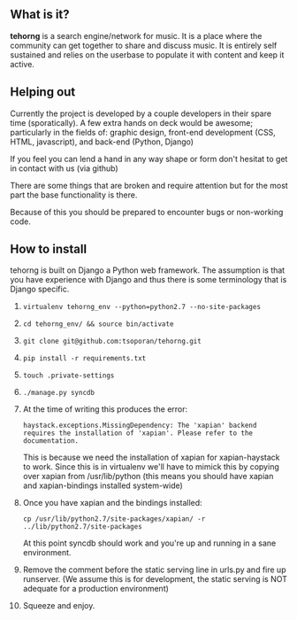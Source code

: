 What is it?
-----------

**tehorng** is a search engine/network for music. It is a place where the
community can get together to share and discuss music. It is entirely self
sustained and relies on the userbase to populate it with content and keep it
active.


Helping out
-----------

Currently the project is developed by a couple developers in their spare time
(sporatically).
A few extra hands on deck would be awesome; particularly in the fields of:
graphic design, front-end development (CSS, HTML, javascript), and back-end (Python, Django)

If you feel you can lend a hand in any way shape or form don't hesitat to get
in contact with us (via github) 

There are some things that are broken and require attention but for the most
part the base functionality is there. 

Because of this you should be prepared to encounter bugs or non-working code. 

How to install
--------------

tehorng is built on Django a Python web framework. The assumption is that you
have experience with Django and thus there is some terminology that is Django
specific.

1. `virtualenv tehorng_env --python=python2.7 --no-site-packages`

2. `cd tehorng_env/ && source bin/activate`

3. `git clone git@github.com:tsoporan/tehorng.git`

4. `pip install -r requirements.txt`

5. `touch .private-settings`

6. `./manage.py syncdb`

7. At the time of writing this produces the error:

    `haystack.exceptions.MissingDependency: The 'xapian' backend requires the installation of 'xapian'. Please refer to the documentation.`

    This is because we need the installation of xapian for xapian-haystack to
    work. Since this is in virtualenv we'll have to mimick this by copying over
    xapian from /usr/lib/python (this means you should have xapian and
    xapian-bindings installed system-wide)

8. Once you have xapian and the bindings installed:

    `cp /usr/lib/python2.7/site-packages/xapian/ -r ../lib/python2.7/site-packages`

    At this point syncdb should work and you're up and running in a sane
    environment.

9. Remove the comment before the static serving line in urls.py and fire up
   runserver. (We assume this is for development, the static serving is NOT
   adequate for a production environment)

10. Squeeze and enjoy.

